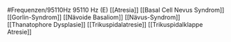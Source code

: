 #Frequenzen/95110Hz
95110 Hz (E)
[[Atresia]]
[[Basal Cell Nevus Syndrom]]
[[Gorlin-Syndrom]]
[[Nävoide Basaliom]]
[[Nävus-Syndrom]]
[[Thanatophore Dysplasie]]
[[Trikuspidalatresie]]
[[Trikuspidalklappe Atresie]]